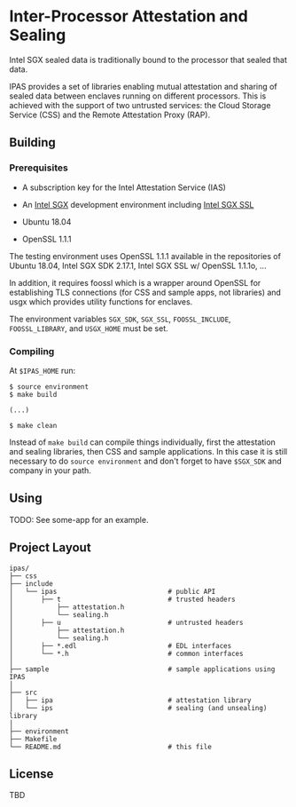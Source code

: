 # Inter-Processor Attestation and Sealing

Intel SGX sealed data is traditionally bound to the processor that sealed that data.

IPAS provides a set of libraries enabling mutual attestation and sharing of sealed data between enclaves running on different processors. This is achieved with the support of two untrusted services: the Cloud Storage Service (CSS) and the Remote Attestation Proxy (RAP).

## Building

### Prerequisites

- A subscription key for the Intel Attestation Service (IAS)

- An [Intel SGX](https://github.com/intel/linux-sgx) development environment including [Intel SGX SSL](https://github.com/intel/intel-sgx-ssl)

- Ubuntu 18.04

- OpenSSL 1.1.1

The testing environment uses OpenSSL 1.1.1 available in the repositories of Ubuntu 18.04, Intel SGX SDK 2.17.1, Intel SGX SSL w/ OpenSSL 1.1.1o, ...

In addition, it requires foossl which is a wrapper around OpenSSL for establishing TLS connections (for CSS and sample apps, not libraries) and usgx which provides utility functions for enclaves.

The environment variables `SGX_SDK`, `SGX_SSL`, `FOOSSL_INCLUDE`, `FOOSSL_LIBRARY`, and `USGX_HOME` must be set.

### Compiling

At `$IPAS_HOME` run:

```
$ source environment
$ make build

(...)

$ make clean
```

Instead of `make build` can compile things individually, first the attestation and sealing libraries, then CSS and sample applications. In this case it is still necessary to do `source environment` and don't forget to have `$SGX_SDK` and company in your path.

## Using

TODO: See some-app for an example.

## Project Layout

```
ipas/
├── css
├── include
│   └── ipas                            # public API
│       ├── t                           # trusted headers
│           ├── attestation.h
│           └── sealing.h
│       ├── u                           # untrusted headers
│           ├── attestation.h
│           └── sealing.h
│       ├── *.edl                       # EDL interfaces
│       └── *.h                         # common interfaces
│
├── sample                              # sample applications using IPAS
│
├── src
│   ├── ipa                             # attestation library
│   └── ips                             # sealing (and unsealing) library
│
├── environment
├── Makefile
└── README.md                           # this file
```

## License

TBD
